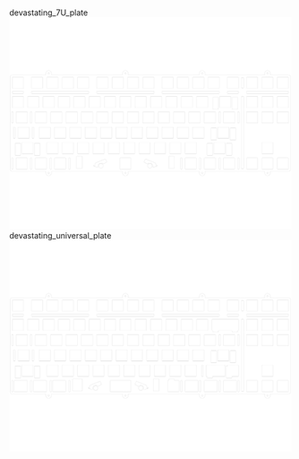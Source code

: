 <br/>devastating_7U_plate<br/>![image](./devastating_7U_plate.png)<br/>devastating_universal_plate<br/>![image](./devastating_universal_plate.png)